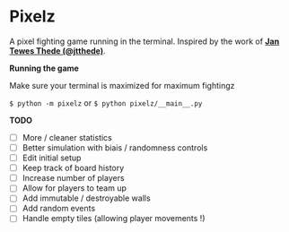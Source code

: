 # Pixelz

A pixel fighting game running in the terminal. Inspired by the work of [**Jan Tewes Thede (@jtthede)**](https://pixelsfighting.com/).

**Running the game**

Make sure your terminal is maximized for maximum fightingz

`$ python -m pixelz` or `$ python pixelz/__main__.py`

**TODO**
- [ ] More / cleaner statistics
- [ ] Better simulation with biais / randomness controls
- [ ] Edit initial setup
- [ ] Keep track of board history
- [ ] Increase number of players
- [ ] Allow for players to team up
- [ ] Add immutable / destroyable walls
- [ ] Add random events
- [ ] Handle empty tiles (allowing player movements !)